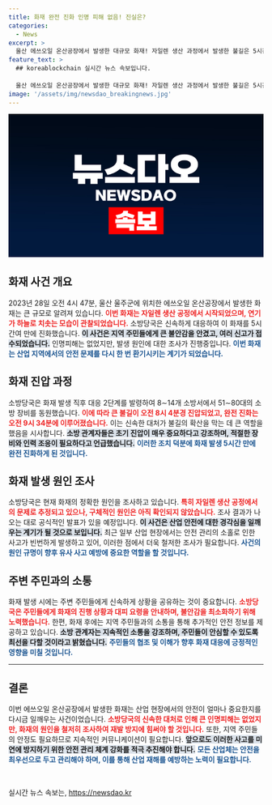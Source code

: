 ```yaml
---
title: 화재 완전 진화 인명 피해 없음! 진실은?
categories:
  - News
excerpt: >
  울산 에쓰오일 온산공장에서 발생한 대규모 화재! 자일렌 생산 과정에서 발생한 불길은 5시간 만에 진화됐지만, 하늘을 물들이는 연기에 지역 주민들은 긴장. 자세한 소식과 화재 원인 확인을 위한 조사가 시작됩니다.
feature_text: >
  ## koreablockchain 실시간 뉴스 속보입니다.

  울산 에쓰오일 온산공장에서 발생한 대규모 화재! 자일렌 생산 과정에서 발생한 불길은 5시간 만에 진화됐지만, 하늘을 물들이는 연기에 지역 주민들은 긴장. 자세한 소식과 화재 원인 확인을 위한 조사가 시작됩니다.
image: '/assets/img/newsdao_breakingnews.jpg'
---
```


<p><img src="/assets/img/newsdao_breakingnews.jpg" alt="koreablockchain 속보" /></p>

<h2 data-ke-size="size26">화재 사건 개요</h2>

<p data-ke-size="size16">2023년 28일 오전 4시 47분, 울산 울주군에 위치한 에쓰오일 온산공장에서 발생한 화재는 큰 규모로 알려져 있습니다. <b><span style="color: #ee2323;">이번 화재는 자일렌 생산 공정에서 시작되었으며, 연기가 하늘로 치솟는 모습이 관찰되었습니다.</span></b> 소방당국은 신속하게 대응하여 이 화재를 5시간여 만에 진화했습니다. <b><span style="background-color: #21538527;">이 사건은 지역 주민들에게 큰 불안감을 안겼고, 여러 신고가 접수되었습니다.</span></b> 인명피해는 없었지만, 발생 원인에 대한 조사가 진행중입니다. <b><span style="color: #1a5490;">이번 화재는 산업 지역에서의 안전 문제를 다시 한 번 환기시키는 계기가 되었습니다.</span></b></p>

<h2 data-ke-size="size26">화재 진압 과정</h2>

<p data-ke-size="size16">소방당국은 화재 발생 직후 대응 2단계를 발령하여 8∼14개 소방서에서 51∼80대의 소방 장비를 동원했습니다. <b><span style="color: #ee2323;">이에 따라 큰 불길이 오전 8시 4분경 진압되었고, 완전 진화는 오전 9시 34분에 이루어졌습니다.</span></b> 이는 신속한 대처가 불길의 확산을 막는 데 큰 역할을 했음을 시사합니다. <b><span style="background-color: #21538527;">소방 관계자들은 초기 진압이 매우 중요하다고 강조하며, 적절한 장비와 인력 조응이 필요하다고 언급했습니다.</span></b> <b><span style="color: #1a5490;">이러한 조치 덕분에 화재 발생 5시간 만에 완전 진화하게 된 것입니다.</span></b></p>

<h2 data-ke-size="size26">화재 발생 원인 조사</h2>

<p data-ke-size="size16">소방당국은 현재 화재의 정확한 원인을 조사하고 있습니다. <b><span style="color: #ee2323;">특히 자일렌 생산 공정에서의 문제로 추정되고 있으나, 구체적인 원인은 아직 확인되지 않았습니다.</span></b> 조사 결과가 나오는 대로 공식적인 발표가 있을 예정입니다. <b><span style="background-color: #21538527;">이 사건은 산업 안전에 대한 경각심을 일깨우는 계기가 될 것으로 보입니다.</span></b> 최근 일부 산업 현장에서는 안전 관리의 소홀로 인한 사고가 빈번하게 발생하고 있어, 이러한 점에서 더욱 철저한 조사가 필요합니다. <b><span style="color: #1a5490;">사건의 원인 규명이 향후 유사 사고 예방에 중요한 역할을 할 것입니다.</span></b></p>

<h2 data-ke-size="size26">주변 주민과의 소통</h2>

<p data-ke-size="size16">화재 발생 시에는 주변 주민들에게 신속하게 상황을 공유하는 것이 중요합니다. <b><span style="color: #ee2323;">소방당국은 주민들에게 화재의 진행 상황과 대피 요령을 안내하며, 불안감을 최소화하기 위해 노력했습니다.</span></b> 한편, 화재 후에는 지역 주민들과의 소통을 통해 추가적인 안전 정보를 제공하고 있습니다. <b><span style="background-color: #21538527;">소방 관계자는 지속적인 소통을 강조하며, 주민들이 안심할 수 있도록 최선을 다할 것이라고 밝혔습니다.</span></b> <b><span style="color: #1a5490;">주민들의 협조 및 이해가 향후 화재 대응에 긍정적인 영향을 미칠 것입니다.</span></b></p>

<hr>

<h2 data-ke-size="size26">결론</h2>

<p data-ke-size="size16">이번 에쓰오일 온산공장에서 발생한 화재는 산업 현장에서의 안전이 얼마나 중요한지를 다시금 일깨우는 사건이었습니다. <b><span style="color: #ee2323;">소방당국의 신속한 대처로 인해 큰 인명피해는 없었지만, 화재의 원인을 철저히 조사하여 재발 방지에 힘써야 할 것입니다.</span></b> 또한, 지역 주민들의 안정도 필요하므로 지속적인 커뮤니케이션이 필요합니다. <b><span style="background-color: #21538527;">앞으로도 이러한 사고를 미연에 방지하기 위한 안전 관리 체계 강화를 적극 추진해야 합니다.</span></b> <b><span style="color: #1a5490;">모든 산업체는 안전을 최우선으로 두고 관리해야 하며, 이를 통해 산업 재해를 예방하는 노력이 필요합니다.</span></b></p>

<p data-ke-size="size16">&nbsp;</p>
실시간 뉴스 속보는, <a href="https://newsdao.kr" rel="dofollow">https://newsdao.kr</a>


